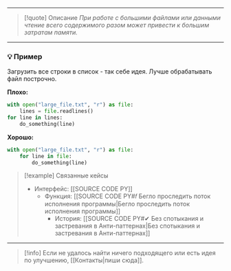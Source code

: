 ***

> [!quote] Описание
>_При работе с большими файлами или данными чтение всего содержимого разом может привести к большим затратам памяти._

***
### 💡 Пример
Загрузить все строки в список - так себе идея. Лучше обрабатывать файл построчно.

**Плохо:**
```python
with open("large_file.txt", "r") as file:
	lines = file.readlines()
for line in lines:
	do_something(line)
```

**Хорошо:**
```python
with open("large_file.txt", "r") as file:
	for line in file:
		do_something(line)
```

> [!example] Связанные кейсы
>- Интерфейс: [[SOURCE CODE PY]]
>	- Функция: [[SOURCE CODE PY#𝑓 Бегло проследить поток исполнения программы|Бегло проследить поток исполнения программы]]
>		- История: [[SOURCE CODE PY#✔ Без спотыкания и застревания в Анти-паттернах|Без спотыкания и застревания в Анти-паттернах]]

***

> [!info]
> Если не удалось найти ничего подходящего или есть идея по улучшению, [[Контакты|пиши сюда]].
